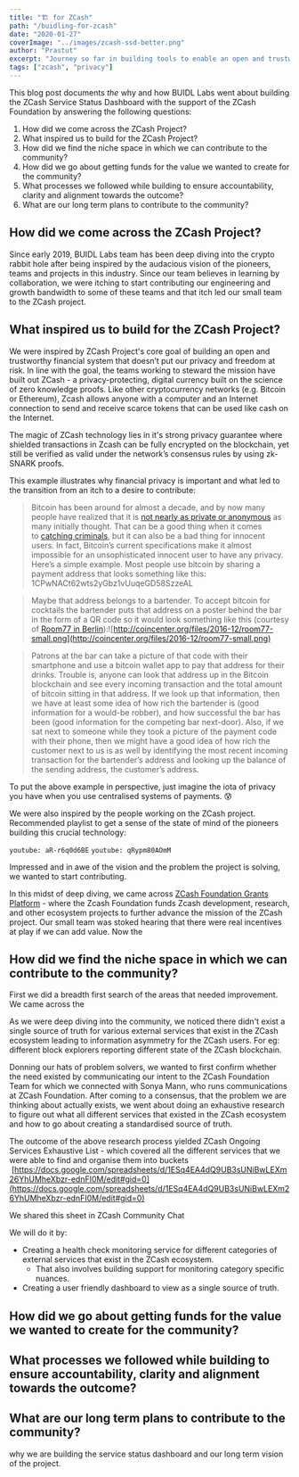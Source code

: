 ```yaml
---
title: "🏗 for ZCash"
path: "/buidling-for-zcash"
date: "2020-01-27"
coverImage: "../images/zcash-ssd-better.png"
author: "Prastut"
excerpt: "Journey so far in building tools to enable an open and trustworthy financial system that doesn’t put our privacy and freedom at risk."
tags: ["zcash", "privacy"]
---
```


This blog post documents _the_ why and how BUIDL Labs went about building the ZCash Service Status Dashboard with the support of the ZCash Foundation by answering the following questions:

1. How did we come across the ZCash Project?
2. What inspired us to build for the ZCash Project?
3. How did we find the niche space in which we can contribute to the community?
4. How did we go about getting funds for the value we wanted to create for the community?
5. What processes we followed while building to ensure accountability, clarity and alignment towards the outcome?
6. What are our long term plans to contribute to the community?

## How did we come across the ZCash Project?

Since early 2019, BUIDL Labs team has been deep diving into the crypto rabbit hole after being inspired by the audacious vision of the pioneers, teams and projects in this industry. Since our team believes in learning by collaboration, we were itching to start contributing our engineering and growth bandwidth to some of these teams and that itch led our small team to the ZCash project.

## What inspired us to build for the ZCash Project?

We were inspired by ZCash Project's core goal of building an open and trustworthy financial system that doesn’t put our privacy and freedom at risk. In line with the goal, the teams working to steward the mission have built out ZCash - a privacy-protecting, digital currency built on the science of zero knowledge proofs. Like other cryptocurrency networks (e.g. Bitcoin or Ethereum), Zcash allows anyone with a computer and an Internet connection to send and receive scarce tokens that can be used like cash on the Internet.

The magic of ZCash technology lies in it's strong privacy guarantee where shielded transactions in Zcash can be fully encrypted on the blockchain, yet still be verified as valid under the network’s consensus rules by using zk-SNARK proofs.

This example illustrates why financial privacy is important and what led to the transition from an itch to a desire to contribute:

> Bitcoin has been around for almost a decade, and by now many people have realized that it is [not nearly as private or anonymous](https://coincenter.org/entry/how-anonymous-is-bitcoin) as many initially thought. That can be a good thing when it comes to [catching criminals](https://coincenter.org/entry/how-can-law-enforcement-leverage-the-blockchain-in-investigations), but it can also be a bad thing for innocent users. In fact, Bitcoin’s current specifications make it almost impossible for an unsophisticated innocent user to have any privacy. Here’s a simple example. Most people use bitcoin by sharing a payment address that looks something like this: 1CPwNACt62wts2yGbz1vUuqeGD58SzzeAL

> Maybe that address belongs to a bartender. To accept bitcoin for cocktails the bartender puts that address on a poster behind the bar in the form of a QR code so it would look something like this (courtesy of [Room77 in Berlin](http://www.pri.org/stories/2013-10-04/if-you-wanna-buy-beer-berlin-bring-your-bitcoins)):![http://coincenter.org/files/2016-12/room77-small.png](http://coincenter.org/files/2016-12/room77-small.png)

> Patrons at the bar can take a picture of that code with their smartphone and use a bitcoin wallet app to pay that address for their drinks. Trouble is, anyone can look that address up in the Bitcoin blockchain and see every incoming transaction and the total amount of bitcoin sitting in that address. If we look up that information, then we have at least some idea of how rich the bartender is (good information for a would-be robber), and how successful the bar has been (good information for the competing bar next-door). Also, if we sat next to someone while they took a picture of the payment code with their phone, then we might have a good idea of how rich the customer next to us is as well by identifying the most recent incoming transaction for the bartender’s address and looking up the balance of the sending address, the customer’s address.

To put the above example in perspective, just imagine the iota of privacy you have when you use centralised systems of payments. 😰

We were also inspired by the people working on the ZCash project. Recommended playlist to get a sense of the state of mind of the pioneers building this crucial technology:

`youtube: aR-r6q0d6BE`
`youtube: qRypm80AOmM`

Impressed and in awe of the vision and the problem the project is solving, we wanted to start contributing.

In this midst of deep diving, we came across [ZCash Foundation Grants Platform](https://grants.zfnd.org/) - where the Zcash Foundation funds Zcash development, research, and other ecosystem projects to further advance the mission of the ZCash project. Our small team was stoked hearing that there were real incentives at play if we can add value. Now the

## How did we find the niche space in which we can contribute to the community?

First we did a breadth first search of the areas that needed improvement. We came across the

As we were deep diving into the community, we noticed there didn't exist a single source of truth for various external services that exist in the ZCash ecosystem leading to information asymmetry for the ZCash users. For eg: different block explorers reporting different state of the ZCash blockchain.

Donning our hats of problem solvers, we wanted to first confirm whether the need existed by communicating our intent to the ZCash Foundation Team for which we connected with Sonya Mann, who runs communications at ZCash Foundation. After coming to a consensus, that the problem we are thinking about actually exists, we went about doing an exhaustive research to figure out what all different services that existed in the ZCash ecosystem and how to go about creating a standardised source of truth.

The outcome of the above research process yielded ZCash Ongoing Services Exhaustive List - which covered all the different services that we were able to find and organise them into buckets  [https://docs.google.com/spreadsheets/d/1ESq4EA4dQ9UB3sUNiBwLEXm26YhUMheXbzr-ednFI0M/edit#gid=0](https://docs.google.com/spreadsheets/d/1ESq4EA4dQ9UB3sUNiBwLEXm26YhUMheXbzr-ednFI0M/edit#gid=0)

We shared this sheet in ZCash Community Chat

We will do it by:

- Creating a health check monitoring service for different categories of external services that exist in the ZCash ecosystem.
  - That also involves building support for monitoring category specific nuances.
- Creating a user friendly dashboard to view as a single source of truth.

## How did we go about getting funds for the value we wanted to create for the community?

## What processes we followed while building to ensure accountability, clarity and alignment towards the outcome?

## What are our long term plans to contribute to the community?

why we are building the service status dashboard and our long term vision of the project.
